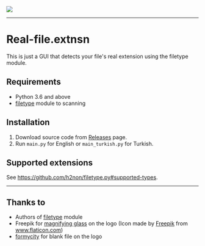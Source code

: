 ![](app/icons/icon.ico)

---

# Real-file.extnsn

This is just a GUI that detects your file's real extension using the filetype module.

## Requirements

- Python 3.6 and above
- [filetype](https://github.com/h2non/filetype.py) module to scanning

## Installation

1. Download source code from [Releases](https://github.com/ygz213/Real-file.extnsn/releases) page.
2. Run `main.py` for English or `main_turkish.py` for Turkish.

## Supported extensions

See <https://github.com/h2non/filetype.py#supported-types>.

---

## Thanks to

- Authors of [filetype](https://github.com/h2non/filetype.py) module
- Freepik for [magnifying glass](https://www.flaticon.com/free-icon/magnifier_71403) on the logo   (Icon made by [Freepik](https://www.freepik.com/) from www.flaticon.com)
- [formycity](https://www.veryicon.com/icons/miscellaneous/unicons/file-blank-4.html) for blank file on the logo
